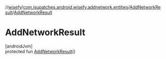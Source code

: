//[wisefy](../../../index.md)/[com.isupatches.android.wisefy.addnetwork.entities](../index.md)/[AddNetworkResult](index.md)/[AddNetworkResult](-add-network-result.md)

# AddNetworkResult

[androidJvm]\
protected fun [AddNetworkResult](-add-network-result.md)()
